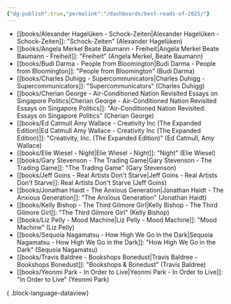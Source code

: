 ```yaml
---
{"dg-publish":true,"permalink":"/dashboards/best-reads-of-2025/"}
---
```



- [[books/Alexander Hagelüken - Schock-Zeiten\|Alexander Hagelüken - Schock-Zeiten]]: "Schock-Zeiten" (Alexander Hagelüken)
- [[books/Angela Merkel Beate Baumann - Freiheit\|Angela Merkel Beate Baumann - Freiheit]]: "Freiheit" (Angela Merkel, Beate Baumann)
- [[books/Budi Darma - People from Bloomington\|Budi Darma - People from Bloomington]]: "People from Bloomington" (Budi Darma)
- [[books/Charles Duhigg - Supercommunicators\|Charles Duhigg - Supercommunicators]]: "Supercommunicators" (Charles Duhigg)
- [[books/Cherian George - Air-Conditioned Nation Revisited Essays on Singapore Politics\|Cherian George - Air-Conditioned Nation Revisited Essays on Singapore Politics]]: "Air-Conditioned Nation Revisited: Essays on Singapore Politics" (Cherian George)
- [[books/Ed Catmull Amy Wallace - Creativity Inc (The Expanded Edition)\|Ed Catmull Amy Wallace - Creativity Inc (The Expanded Edition)]]: "Creativity, Inc. (The Expanded Edition)" (Ed Catmull, Amy Wallace)
- [[books/Elie Wiesel - Night\|Elie Wiesel - Night]]: "Night" (Elie Wiesel)
- [[books/Gary Stevenson - The Trading Game\|Gary Stevenson - The Trading Game]]: "The Trading Game" (Gary Stevenson)
- [[books/Jeff Goins - Real Artists Don't Starve\|Jeff Goins - Real Artists Don't Starve]]: Real Artists Don't Starve (Jeff Goins)
- [[books/Jonathan Haidt - The Anxious Generation\|Jonathan Haidt - The Anxious Generation]]: "The Anxious Generation" (Jonathan Haidt)
- [[books/Kelly Bishop - The Third Gilmore Girl\|Kelly Bishop - The Third Gilmore Girl]]: "The Third Gilmore Girl" (Kelly Bishop)
- [[books/Liz Pelly - Mood Machine\|Liz Pelly - Mood Machine]]: "Mood Machine" (Liz Pelly)
- [[books/Sequoia Nagamatsu - How High We Go in the Dark\|Sequoia Nagamatsu - How High We Go in the Dark]]: "How High We Go in the Dark" (Sequoia Nagamatsu)
- [[books/Travis Baldree - Bookshops Bonedust\|Travis Baldree - Bookshops Bonedust]]: "Bookshops & Bonedust" (Travis Baldree)
- [[books/Yeonmi Park - In Order to Live\|Yeonmi Park - In Order to Live]]: "In Order to Live" (Yeonmi Park)

{ .block-language-dataview}